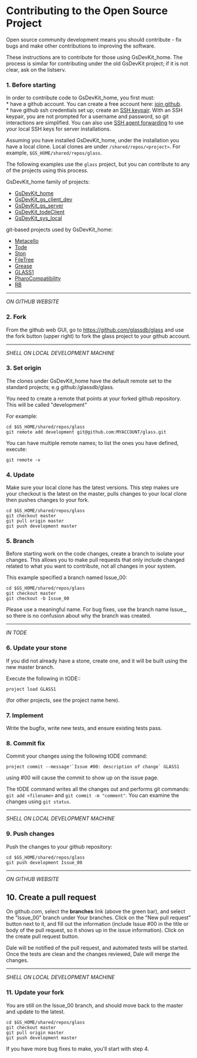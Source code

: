 # Contributing to the Open Source Project

Open source community development means you should contribute - fix bugs and make other contributions to improving the software.

These instructions are to contribute for those using GsDevKit_home.  The process is similar for contributing
under the old GsDevKit project; if it is not clear, ask on the listserv.

### 1. Before starting

In order to contribute code to GsDevKit_home, you first must:   
      * have a github account.  You can create a free account here: [join github][2].   
      * have github ssh credentials set up; create an [SSH keypair][5]. With an SSH keypair, you are not prompted for a username and password, so git interactions are simplified. You can also use [SSH agent forwarding][6] to use your local SSH keys for server installations.   

Assuming you have installed GsDevKit_home, under the installation you have a local clone.  Local clones are under `/shared/repos/<project>`.  For example, `$GS_HOME/shared/repos/glass`.

The following examples use the `glass` project, but you can contribute to any of the projects using this process.

GsDevKit_home family of projects:
 - [GsDevKit_home][15]
 - [GsDevKit_gs_client_dev][16]
 - [GsDevKit_gs_server][17]
 - [GsDevKit_todeClient][18]
 - [GsDevKit_sys_local][19]

git-based projects used by GsDevKit_home:
 - [Metacello][20]
 - [Tode][21]
 - [Ston][22]
 - [FileTree][23]
 - [Grease][24]
 - [GLASS1][25]
 - [PharoCompatibility][26]
 - [RB][27]


---
*ON GITHUB WEBSITE*
### 2. Fork

From the github web GUI, go to
https://github.com/glassdb/glass
and use the fork button (upper right) to fork the glass project to your github account.

---
*SHELL ON LOCAL DEVELOPMENT MACHINE*

### 3. Set origin

The clones under GsDevKit_home have the default remote set to the standard projects; e.g github:/glassdb/glass.  

You need to create a remote that points at your forked github repository.  
This will be called "development"

For example:
```
cd $GS_HOME/shared/repos/glass
git remote add development git@github.com:MYACCOUNT/glass.git
```
You can have multiple remote names; to list the ones you have defined, execute:

```
git remote -v
```

### 4. Update

Make sure your local clone has the latest versions.  This step makes ure your checkout is the latest on the master, pulls changes to your local clone then pushes changes to your fork.

```
cd $GS_HOME/shared/repos/glass
git checkout master
git pull origin master
git push development master
```

### 5. Branch

Before starting work on the code changes, create a branch to isolate your changes.  This allows you to make pull requests that only include changed related to what you want to contribute, not all changes in your system.

This example specified a branch named Issue_00:
```
cd $GS_HOME/shared/repos/glass
git checkout master
git checkout -b Issue_00
```
Please use a meaningful name.  For bug fixes, use the branch name Issue_<bugNumber>, so there is no confusion about why the branch was created.

---
*IN TODE*

### 6. Update your stone

If you did not already have a stone, create one, and it will be built using the new master branch.

Execute the following in tODE::

```
project load GLASS1  
```
(for other projects, see the project name here).

### 7. Implement

Write the bugfix, write new tests, and ensure existing tests pass.

### 8. Commit fix

Commit your changes using the following tODE command:

```
project commit --message'`Issue #00: description of change` GLASS1
```

using #00 will cause the commit to show up on the issue page.

The tODE command writes all the changes out and performs git commands: `git add <filename>` and
`git commit -m "comment"`.  You can examine the changes using `git status`.

---
*SHELL ON LOCAL DEVELOPMENT MACHINE*

### 9. Push changes

Push the changes to your github repository:

```
cd $GS_HOME/shared/repos/glass
git push development Issue_00
```

---
*ON GITHUB WEBSITE*

## 10. Create a pull request

On github.com, select the **branches** link (above the green bar), and select the "Issue_00" branch under Your branches. Click on the "New pull request" button next to it, and fill out the information (include Issue #00 in the title or body of the pull request, so it shows up in the issue information).  Click on the create pull request button.

Dale will be notified of the pull request, and automated tests will be started. Once the tests are clean and the changes reviewed, Dale will merge the changes.

---
*SHELL ON LOCAL DEVELOPMENT MACHINE*

### 11. Update your fork

You are still on the Issue_00 branch, and should move back to the master and update to the latest.

```
cd $GS_HOME/shared/repos/glass
git checkout master
git pull origin master
git push development master
```

If you have more bug fixes to make, you'll start with step 4.  



[2]: https://github.com/
[5]: https://help.github.com/articles/generating-ssh-keys/
[6]: https://developer.github.com/guides/using-ssh-agent-forwarding/

[15]: https://github.com/GsDevKit/GsDevKit_home
[16]: https://github.com/GsDevKit/GsDevKit_gs_client_dev
[17]: https://github.com/GsDevKit/GsDevKit_gs_server
[18]: https://github.com/GsDevKit/GsDevKit_todeClient
[19]: https://github.com/GsDevKit/GsDevKit_sys_local
[20]: https://github.com/dalehenrich/metacello-work
[21]: https://github.com/dalehenrich/tode
[22]: https://github.com/GsDevKit/ston
[23]: https://github.com/dalehenrich/filetree
[24]: https://github.com/GsDevKit/Grease
[25]: https://github.com/glassdb
[26]: https://github.com/glassdb/PharoCompatibility
[27]: https://github.com/dalehenrich/rb
